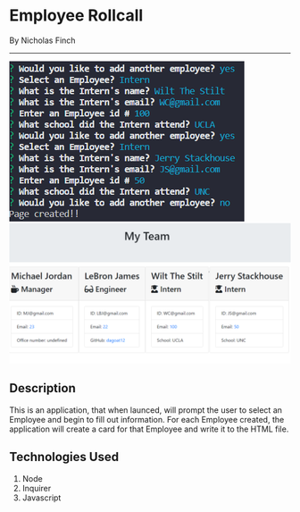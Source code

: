 <h1> Employee Rollcall</h1>
By Nicholas Finch
<hr>

<img src='Capture.PNG'>
<img src='Capture1.PNG'>


<h2> Description </h2>
<p> This is an application, that when launced, will prompt the user to select an Employee and begin to fill out information. For each Employee created, the application will create a card for that Employee and write it to the HTML file.</p>

<h2> Technologies Used</h2>
<ol>
  <li>Node</li>
  <li>Inquirer</li>
  <li>Javascript</li>
</ol>
